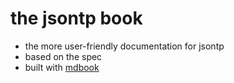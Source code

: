 # the jsontp book
- the more user-friendly documentation for jsontp
- based on the spec
- built with [mdbook](https://github.com/rust-lang/mdBook)
